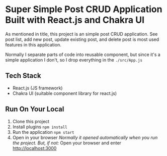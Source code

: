 # Super Simple Post CRUD Application Built with React.js and Chakra UI

As mentioned in title, this project is an simple post CRUD application. See post list, add new post, update existing post, and delete post is most used features in this application.

Normally I separate parts of code into reusable component, but since it's a simple application I don't, so I drop everything in the `./src/App.js`

## Tech Stack

 - React.js (JS framework)
 - Chakra UI (suitable component library for react.js)

 ## Run On Your Local

 1. Clone this project
 2. Install plugins
 `npm install`
 3. Run the application
 `npm start`
 4. Open in your browser
 *Normally it opened automatically when you run the project. But, if not:*
 Open your browser and enter [http://localhost:3000](http://localhost:3000)
 